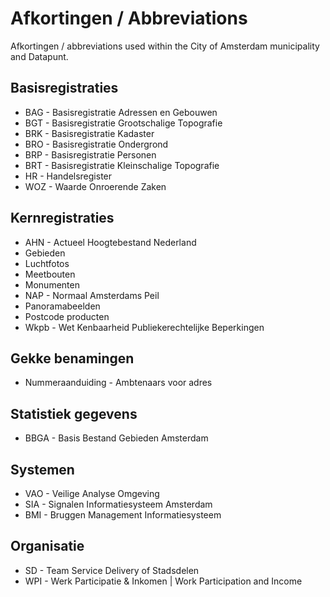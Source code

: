# Afkortingen  / Abbreviations

Afkortingen / abbreviations used within the City of Amsterdam municipality and Datapunt.

## Basisregistraties

- BAG - Basisregistratie Adressen en Gebouwen 
- BGT - Basisregistratie Grootschalige Topografie 
- BRK - Basisregistratie Kadaster 
- BRO - Basisregistratie Ondergrond
- BRP - Basisregistratie Personen 
- BRT - Basisregistratie Kleinschalige Topografie
-  HR - Handelsregister
- WOZ - Waarde Onroerende Zaken 

## Kernregistraties

- AHN - Actueel Hoogtebestand Nederland
- Gebieden
- Luchtfotos
- Meetbouten
- Monumenten
- NAP - Normaal Amsterdams Peil
- Panoramabeelden
- Postcode producten
- Wkpb - Wet Kenbaarheid Publiekerechtelijke Beperkingen


## Gekke benamingen
- Nummeraanduiding - Ambtenaars voor adres

## Statistiek gegevens
- BBGA - Basis Bestand Gebieden Amsterdam

## Systemen
- VAO - Veilige Analyse Omgeving
- SIA - Signalen Informatiesysteem Amsterdam
- BMI - Bruggen Management Informatiesysteem

## Organisatie
- SD - Team Service Delivery of Stadsdelen
- WPI - Werk Participatie & Inkomen | Work Participation and Income
